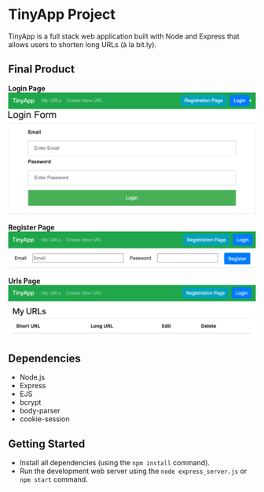 # TinyApp Project

TinyApp is a full stack web application built with Node and Express that allows users to shorten long URLs (à la bit.ly).

## Final Product
**Login Page**
!["Screenshot of Login Page"](https://github.com/ife2015/tinyapp/blob/master/docs/urls-login.png)

__Register Page__
!["Screenshot of Register Page "](https://github.com/ife2015/tinyapp/blob/master/docs/urls-regis.png)

**Urls Page**
!["screenshot Urls Page"](https://github.com/ife2015/tinyapp/blob/master/docs/urls-page.png)

## Dependencies

- Node.js
- Express
- EJS
- bcrypt
- body-parser
- cookie-session

## Getting Started

- Install all dependencies (using the `npm install` command).
- Run the development web server using the `node express_server.js` or `npm start` command.

